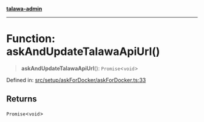[**talawa-admin**](../../../../README.md)

***

# Function: askAndUpdateTalawaApiUrl()

> **askAndUpdateTalawaApiUrl**(): `Promise`\<`void`\>

Defined in: [src/setup/askForDocker/askForDocker.ts:33](https://github.com/MayankJha014/talawa-admin/blob/0dd35cc200a4ed7562fa81ab87ec9b2a6facd18b/src/setup/askForDocker/askForDocker.ts#L33)

## Returns

`Promise`\<`void`\>
